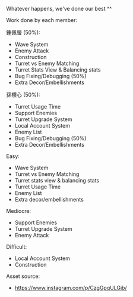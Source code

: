 Whatever happens, we've done our best ^^

Work done by each member:

鍾佩螢 (50%):
- Wave System
- Enemy Attack
- Construction
- Turret vs Enemy Matching
- Turret Stats View & Balancing stats
- Bug Fixing/Debugging (50%)
- Extra Decor/Embellishments

孫櫻心 (50%):
- Turret Usage Time
- Support Enemies
- Turret Upgrade System
- Local Account System
- Enemy List
- Bug Fixing/Debugging (50%)
- Extra Decor/Embellishments

Easy:
- Wave System
- Turret vs Enemy Matching
- Turret stats view & balancing stats
- Turret Usage Time
- Enemy List
- Extra decor/embellishments

Mediocre:
- Support Enemies
- Turret Upgrade System
- Enemy Attack

Difficult:
- Local Account System
- Construction

Asset source:
- https://www.instagram.com/p/CzgGpqULGjb/
